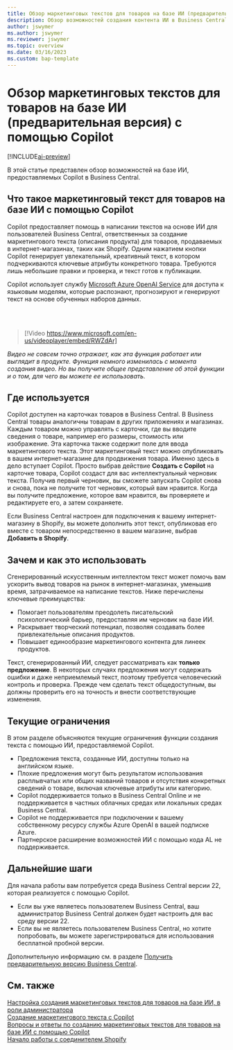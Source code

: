 ```yaml
---
title: Обзор маркетинговых текстов для товаров на базе ИИ (предварительная версия) с помощью Copilot
description: Обзор возможностей создания контента ИИ в Business Central.
author: jswymer
ms.author: jswymer
ms.reviewer: jswymer
ms.topic: overview
ms.date: 03/16/2023
ms.custom: bap-template
---
```

# <a name="marketing-text-suggestions-with-copilot-overview"></a>Обзор маркетинговых текстов для товаров на базе ИИ (предварительная версия) с помощью Copilot

[!INCLUDE[ai-preview](includes/ai-preview.md)]

В этой статье представлен обзор возможностей на базе ИИ, предоставляемых Copilot в Business Central.

## <a name="what-is-ai-powered-item-marketing-text-with-copilot"></a>Что такое маркетинговый текст для товаров на базе ИИ с помощью Copilot

Copilot предоставляет помощь в написании текстов на основе ИИ для пользователей Business Central, ответственных за создание маркетингового текста (описания продукта) для товаров, продаваемых в интернет-магазинах, таких как Shopify. Одним нажатием кнопки Copilot генерирует увлекательный, креативный текст, в котором подчеркиваются ключевые атрибуты конкретного товара. Требуются лишь небольшие правки и проверка, и текст готов к публикации.

Copilot использует службу [Microsoft Azure OpenAI Service](/azure/cognitive-services/openai/overview) для доступа к языковым моделям, которые распознают, прогнозируют и генерируют текст на основе обученных наборов данных.

<br><br>  

> [!Video https://www.microsoft.com/en-us/videoplayer/embed/RWZdAr]

*Видео не совсем точно отражает, как эта функция работает или выглядит в продукте. Функция немного изменилась с момента создания видео. Но вы получите общее представление об этой функции и о том, для чего вы можете ее использовать.*
  
## <a name="where-its-used"></a>Где используется

Copilot доступен на карточках товаров в Business Central. В Business Central товары аналогичны товарам в других приложениях и магазинах. Каждым товаром можно управлять с карточки, где вы вводите сведения о товаре, например его размеры, стоимость или изображение. Эта карточка также содержит поле для ввода маркетингового текста. Этот маркетинговый текст можно опубликовать в вашем интернет-магазине для продвижения товара. Именно здесь в дело вступает Copilot. Просто выбрав действие **Создать с Copilot** на карточке товара, Copilot создаст для вас интеллектуальный черновик текста. Получив первый черновик, вы сможете запускать Copilot снова и снова, пока не получите тот черновик, который вам нравится. Когда вы получите предложение, которое вам нравится, вы проверяете и редактируете его, а затем сохраняете.

Если Business Central настроен для подключения к вашему интернет-магазину в Shopify, вы можете дополнить этот текст, опубликовав его вместе с товаром непосредственно в вашем магазине, выбрав **Добавить в Shopify**.

## <a name="why-and-how-to-use-it"></a>Зачем и как это использовать

Сгенерированный искусственным интеллектом текст может помочь вам ускорить вывод товаров на рынок в интернет-магазинах, уменьшив время, затрачиваемое на написание текстов. Ниже перечислены ключевые преимущества:

- Помогает пользователям преодолеть писательский психологический барьер, предоставляя им черновик на базе ИИ.
- Раскрывает творческий потенциал, позволяя создавать более привлекательные описания продуктов.
- Повышает единообразие маркетингового контента для линеек продуктов.

Текст, сгенерированный ИИ, следует рассматривать как **только предложение**. В некоторых случаях предложения могут содержать ошибки и даже неприемлемый текст, поэтому требуется человеческий контроль и проверка. Прежде чем сделать текст общедоступным, вы должны проверить его на точность и внести соответствующие изменения.

## <a name="current-limitations"></a>Текущие ограничения

В этом разделе объясняются текущие ограничения функции создания текста с помощью ИИ, предоставляемой Copilot.

- Предложения текста, созданные ИИ, доступны только на английском языке.
- Плохие предложения могут быть результатом использования расплывчатых или общих названий товаров и отсутствия конкретных сведений о товаре, включая ключевые атрибуты или категорию.
- Copilot поддерживается только в Business Central Online и не поддерживается в частных облачных средах или локальных средах Business Central.
- Copilot не поддерживается при подключении к вашему собственному ресурсу службы Azure OpenAI в вашей подписке Azure.
- Партнерское расширение возможностей ИИ с помощью кода AL не поддерживается.

## <a name="next-steps"></a>Дальнейшие шаги

Для начала работы вам потребуется среда Business Central версии 22, которая реализуется с помощью Copilot.

- Если вы уже являетесь пользователем Business Central, ваш администратор Business Central должен будет настроить для вас среду версии 22.
- Если вы не являетесь пользователем Business Central, но хотите попробовать, вы можете зарегистрироваться для использования бесплатной пробной версии.

Дополнительную информацию см. в разделе [Получить предварительную версию Business Central](ai-preview-getstarted.md).  

## <a name="see-also"></a>См. также

[Настройка создания маркетинговых текстов для товаров на базе ИИ, в роли администратора](enable-ai.md)  
[Создание маркетингового текста с Copilot](item-marketing-text.md)  
[Вопросы и ответы по созданию маркетинговых текстов для товаров на базе ИИ с помощью Copilot](ai-faq.md)  
[Начало работы с соединителем Shopify](shopify/get-started.md)  
